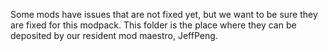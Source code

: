Some mods have issues that are not fixed yet, but we want to be sure they are fixed for this modpack.  This folder is the place where they can be deposited by our resident mod maestro, JeffPeng.
